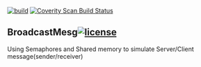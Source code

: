 [![build](https://img.shields.io/travis/seekaddo/BroadcastMesg.svg)](https://travis-ci.org/seekaddo/BroadcastMesg)
<a href="https://scan.coverity.com/projects/seekaddo-broadcastmesg">
  <img alt="Coverity Scan Build Status"
       src="https://img.shields.io/coverity/scan/14413.svg"/>
</a>

## BroadcastMesg[![license](https://img.shields.io/github/license/mashape/apistatus.svg)](https://github.com/seekaddo/BroadcastMesg/blob/master/LICENSE)
Using Semaphores and Shared memory to simulate Server/Client message(sender/receiver)
